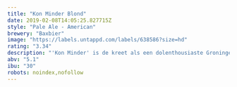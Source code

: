 ```yaml
---
title: "Kon Minder Blond"
date: 2019-02-08T14:05:25.827715Z
style: "Pale Ale - American"
brewery: "Baxbier"
image: "https://labels.untappd.com/labels/638586?size=hd"
rating: "3.34"
description: "'Kon Minder' is de kreet als een dolenthousiaste Groninger zijn waardering wil uiten. Kon Minder is een fris bier met een mooi fruitig hop karakter door onder meer het gebruik van Amerikaanse hoppen en sinaasappelschillen. Zoals de brouwers zelf zeiden toen ze hun eerste biertje proefden, het Kon Minder!"
abv: "5.1"
ibu: "30"
robots: noindex,nofollow
---
```

